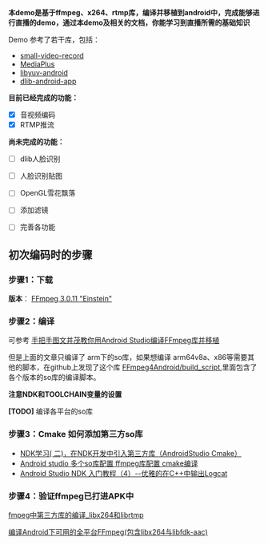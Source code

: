 

**本demo是基于ffmpeg、x264、rtmp库，编译并移植到android中，完成能够进行直播的demo，通过本demo及相关的文档，你能学习到直播所需的基础知识**

Demo 参考了若干库，包括：

- [small-video-record](https://github.com/mabeijianxi/small-video-record)
- [MediaPlus](https://github.com/javandoc/MediaPlus)
- [libyuv-android](https://github.com/illuspas/libyuv-android)
- [dlib-android-app](https://github.com/tzutalin/dlib-android-app)


**目前已经完成的功能：**

- [x] 音视频编码
- [x] RTMP推流

**尚未完成的功能：**

- [ ] dlib人脸识别
- [ ] 人脸识别贴图
- [ ] OpenGL雪花飘落
- [ ] 添加滤镜
- [ ] 完善各功能


## 初次编码时的步骤

### 步骤1：下载

**版本**： [FFmpeg 3.0.11 "Einstein"](http://ffmpeg.org/download.html#releases)

### 步骤2：编译


可参考 [手把手图文并茂教你用Android Studio编译FFmpeg库并移植](https://blog.csdn.net/hejjunlin/article/details/52661331)

但是上面的文章只编译了 arm下的so库，如果想编译 arm64v8a、x86等需要其他的脚本，在github上发现了这个库 [FFmpeg4Android/build_script](https://github.com/mabeijianxi/FFmpeg4Android),里面包含了各个版本的so库的编译脚本。

**注意NDK和TOOLCHAIN变量的设置**

**[TODO]** 编译各平台的so库

### 步骤3：Cmake 如何添加第三方so库

- [NDK学习( 二)，在NDK开发中引入第三方库（AndroidStudio Cmake）](https://blog.csdn.net/mxw3755/article/details/56676923)
- [Android studio 多个so库配置 ffmpeg库配置 cmake编译](https://blog.csdn.net/m0_37677536/article/details/78561085)
- [Android Studio NDK 入门教程（4）--优雅的在C++中输出Logcat](https://blog.csdn.net/venusic/article/details/52294815)


### 步骤4：验证ffmpeg已打进APK中


[fmpeg中第三方库的编译_libx264和librtmp](https://blog.csdn.net/jiandanjiuhao_88/article/details/54694029)

[编译Android下可用的全平台FFmpeg(包含libx264与libfdk-aac)](https://blog.csdn.net/mabeijianxi/article/details/74544879)
